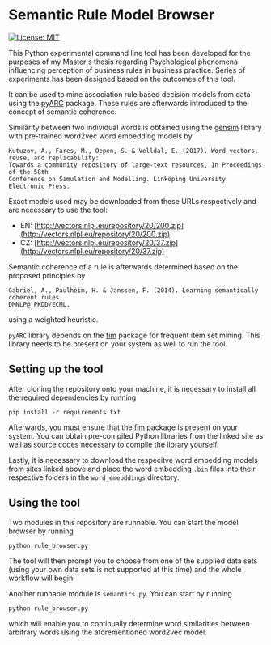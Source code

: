 # Semantic Rule Model Browser
[![License: MIT](https://img.shields.io/badge/License-MIT-yellow.svg)](https://opensource.org/licenses/MIT)

This Python experimental command line tool has been developed for the purposes of my Master's thesis regarding Psychological phenomena influencing perception of business rules in business practice. Series of experiments has been designed based on the outcomes of this tool.

It can be used to mine association rule based decision models from data using the [pyARC](https://github.com/jirifilip/pyARC) package. These rules are afterwards introduced to the concept of semantic coherence.

Similarity between two individual words is obtained using the [gensim](https://radimrehurek.com/gensim/) library with pre-trained word2vec word embedding models by

```
Kutuzov, A., Fares, M., Oepen, S. & Velldal, E. (2017). Word vectors, reuse, and replicability:
Towards a community repository of large-text resources, In Proceedings of the 58th
Conference on Simulation and Modelling. Linköping University Electronic Press.
```

Exact models used may be downloaded from these URLs respectively and are necessary to use the tool:

- EN: [http://vectors.nlpl.eu/repository/20/200.zip](http://vectors.nlpl.eu/repository/20/200.zip)
- CZ: [http://vectors.nlpl.eu/repository/20/37.zip](http://vectors.nlpl.eu/repository/20/37.zip)

Semantic coherence of a rule is afterwards determined based on the proposed principles by

```
Gabriel, A., Paulheim, H. & Janssen, F. (2014). Learning semantically coherent rules.
DMNLP@ PKDD/ECML.
```

using a weighted heuristic.

`pyARC` library depends on the [fim](http://www.borgelt.net/pyfim.html) package for frequent item set mining. This library needs to be present on your system as well to run the tool.

## Setting up the tool
After cloning the repository onto your machine, it is necessary to install all the required dependencies by running

```pip install -r requirements.txt```

Afterwards, you must ensure that the [fim](http://www.borgelt.net/pyfim.html) package is present on your system. You can obtain pre-compiled Python libraries from the linked site as well as source codes necessary to compile the library yourself.

Lastly, it is necessary to download the respecitve word embedding models from sites linked above and place the word embedding `.bin` files into their respective folders in the `word_emebddings` directory.

## Using the tool
Two modules in this repository are runnable. You can start the model browser by running

```python rule_browser.py```

The tool will then prompt you to choose from one of the supplied data sets (using your own data sets is not supported at this time) and the whole workflow will begin.

Another runnable module is `semantics.py`. You can start by running

```python rule_browser.py```

which will enable you to continually determine word similarities between arbitrary words using the aforementioned word2vec model.
